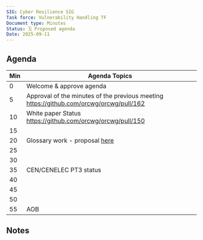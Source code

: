 ```yaml
---
SIG: Cyber Resilience SIG
Task force: Vulnerability Handling TF
Document type: Minutes
Status: 🗓️ Proposed agenda
Date: 2025-09-11
---
```


##  Agenda

| Min | Agenda Topics | 
| -- | ----- | 
|   0 | Welcome & approve agenda | 
|   5 | Approval of the minutes of the previous meeting  https://github.com/orcwg/orcwg/pull/162|
|  10 | White paper Status https://github.com/orcwg/orcwg/pull/150  |
|  15 |  |
|  20 |  Glossary work - proposal [here](https://github.com/orcwg/cra-hub/blob/jrico-eclipse-glossary/Glossary/cra-open-source-terms.md) |
|  25 |  |
|  30 |  |
|  35 |  CEN/CENELEC PT3 status|
|  40 |  | 
|  45 |  |
|  50 |  | 
|  55 | AOB | 

## Notes


